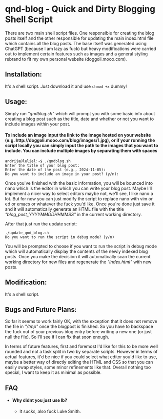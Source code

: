 <h1>qnd-blog - Quick and Dirty Blogging Shell Script</h1>

There are two main shell script files. One responsible for creating the blog posts itself and the other responsible for updating the main index.html file which contains all the blog posts. The base itself was generated using ChatGPT (because I am lazy as fuck) but heavy modifications were carried out to implement certain features such as images and a general styling rebrand to fit my own personal website (doggoli.mooo.com).

<h2>Installation:</h2>

It's a shell script. Just download it and use ```chmod +x``` dummy!

<h2>Usage:</h2> 


Simply run *"qndblog.sh"* which will prompt you with some basic info about creating a blog post such as the title, date and whether or not you want to include images within your post.

<h4>To include an image input the link to the image hosted on your website (e.g. http://doggoli.mooo.com/blog/images/1.jpg), or if your running the script locally you can simply input the path to the images that you want to include. You can include multiple images by separating them with spaces</h4>

```
andrija@leliel:~$ ./qndblog.sh
Enter the title of your blog post:
Enter the date of the post (e.g., 2024-11-05):
Do you want to include an image in your post? (y/n):
```

Once you've finished with the basic information, you will be bounced into nano which is the editor in which you can write your blog post. Maybe I'll implement a nicer way to select editors maybe not, we'll see, I like nano a lot. But for now you can just modify the script to replace nano with vim or ed or emacs or whatever the fuck you'd like. Once you're done just save it and it will automatically generate an HTML file with the title *"blog_post_YYYYMMDDHHMMSS"* in the current working directory.

After that just run the update script:

```
./update_qnd_blog.sh
Do you want to run the script in debug mode? (y/n)
```
You will be prompted to choose if you want to run the script in debug mode which will automatically display the contents of the newly indexed blog posts.
Once you make the decisiion it will automatically scan the current working directory for new files and regenerate the *"index.html"* with new posts.


<h2>Modification:</h2>

It's a shell script.

<h2>Bugs and Future Plans:</h2>

So far it seems to work fairly OK, with the exception that it does not remove the file in *"/tmp"* once the blogpost is finished. So you have to backspace the fuck out of your previous blog entry before writing a new one (or just null the file). So I'll see if I can fix that soon enough.

In terms of future features, first and foremost I'd like for this to be more well rounded and not a task split in two by separate scripts. However in terms of actual features, it'd be nice if you could select what editor you'd like to use, maybe a better way of directly editing the HTML and CSS so that you can easily swap styles, some minor refinements like that. Overall nothing too special, I want to keep it as minimal as possible.

<h2>FAQ</h2>

- <h4>Why didnt you just use lb?</h4>

  * It sucks, also fuck Luke Smith.

